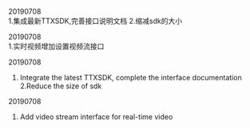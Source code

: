 20190708  
1.集成最新TTXSDK,完善接口说明文档
2.缩减sdk的大小

20190708  
1.实时视频增加设置视频流接口


20190708
1. Integrate the latest TTXSDK, complete the interface documentation
2.Reduce the size of sdk

20190708
1. Add video stream interface for real-time video
